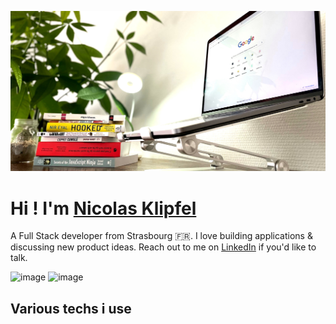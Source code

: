 ![Cover](https://github.com/Klipfel-Nicolas/Klipfel-Nicolas/blob/main/img/autodidact.jpeg)

# **Hi ! I'm** [Nicolas Klipfel](https://nicolas-klipfel.fr/)

A Full Stack developer from Strasbourg 🇫🇷. I love building applications & discussing new product ideas. Reach out to me on [LinkedIn](https://www.linkedin.com/in/nicolas-klipfel/) if you'd like to talk.

![image](https://img.shields.io/badge/F%20Droid-1976D2?style=for-the-badge&logo=f-droid&logoColor=white?link=https://www.linkedin.com/in/nicolas-klipfel/)
![image](https://img.shields.io/badge/Github-Youtube-red?link=http://Github.com&link=http://youtube.com&logo=Github)
	
## Various techs i use



